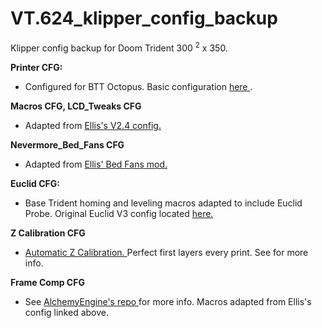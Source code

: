 # VT.624_klipper_config_backup

Klipper config backup for Doom Trident 300 <sup>2</sup> x 350.

**Printer CFG:**

- Configured for BTT Octopus. Basic configuration <a href="https://github.com/VoronDesign/Voron-Trident/blob/main/Firmware/Octopus/Trident_Octopus_Config.cfg"> here </a>.

**Macros CFG, LCD_Tweaks CFG**

- Adapted from <a href= "https://github.com/AndrewEllis93/v2.247_backup_klipper_config"> Ellis's V2.4 config. </a>

**Nevermore_Bed_Fans CFG**

- Adapted from <a href= "https://github.com/VoronDesign/VoronUsers/tree/master/printer_mods/Ellis/Bed_Fans"> Ellis' Bed Fans mod. </a>

**Euclid CFG:**

- Base Trident homing and leveling macros adapted to include Euclid Probe. Original Euclid V3 config located <a href= "https://github.com/nionio6915/Euclid_Probe/blob/main/Firmware_Examples/Klipper/00-euclid_exampleV3.cfg"> here. </a>

**Z Calibration CFG**

- <a href= "https://github.com/protoloft/klipper_z_calibration"> Automatic Z Calibration. </a> Perfect first layers every print. See  for more info.

**Frame Comp CFG**

- See <a href= "https://github.com/alchemyEngine/klipper_frame_expansion_comp"> AlchemyEngine's repo </a> for more info. Macros adapted from Ellis's config linked above.
